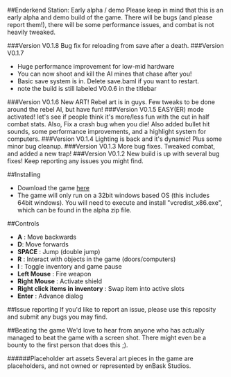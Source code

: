 ##Enderkend Station: Early alpha / demo
Please keep in mind that this is an early alpha and demo build of the game. There will be bugs (and please report them!), there will be some performance issues, and combat is not heavily tweaked.

###Version V0.1.8
Bug fix for reloading from save after a death.
###Version V0.1.7
- Huge performance improvement for low-mid hardware
- You can now shoot and kill the AI mines that chase after you!
- Basic save system is in. Delete save.baml if you want to restart.
- note the build is still labeled V0.0.6 in the titlebar

###Version V0.1.6
New ART! Rebel art is in guys. Few tweaks to be done around the rebel AI, but have fun!
###Version V0.1.5
EASY(ER) mode activated! let's see if people think it's more/less fun with the cut in half combat stats. Also, 
Fix a crash bug when you die! Also added bullet hit sounds, some performance improvements, and a highlight system for computers.
###Version V0.1.4
Lighting is back and it's dynamic! Plus some minor bug cleanup.
###Version V0.1.3
More bug fixes. Tweaked combat, and added a new trap!
###Version V0.1.2
New build is up with several bug fixes! Keep reporting any issues you might find.

##Installing
- Download the game [here](http://www.enbask.com/enderkend.zip)
- The game will only run on a 32bit windows based OS (this includes 64bit windows). You will need to execute and install "vcredist_x86.exe", which can be found in the alpha zip file.

##Controls
- **A** : Move backwards
- **D**: Move forwards
- **SPACE** : Jump (double jump)
- **R** : Interact with objects in the game (doors/computers)
- **I** : Toggle inventory and game pause
- **Left Mouse** : Fire weapon
- **Right Mouse** : Activate shield
- **Right click items in inventory** : Swap item into active slots
- **Enter** : Advance dialog

##Issue reporting
If you'd like to report an issue, please use this reposity and submit any bugs you may find.

##Beating the game
We'd love to hear from anyone who has actually managed to beat the game with a screen shot. There might even be a bounty to the first person that does this ;).

######Placeholder art assets
Several art pieces in the game are placeholders, and not owned or represented by enBask Studios.

